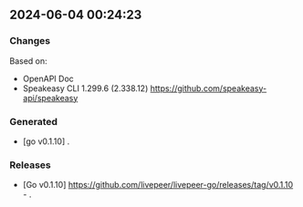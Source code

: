 

## 2024-06-04 00:24:23
### Changes
Based on:
- OpenAPI Doc  
- Speakeasy CLI 1.299.6 (2.338.12) https://github.com/speakeasy-api/speakeasy
### Generated
- [go v0.1.10] .
### Releases
- [Go v0.1.10] https://github.com/livepeer/livepeer-go/releases/tag/v0.1.10 - .